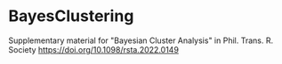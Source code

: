 # BayesClustering
Supplementary material for "Bayesian Cluster Analysis" in Phil. Trans. R. Society https://doi.org/10.1098/rsta.2022.0149
